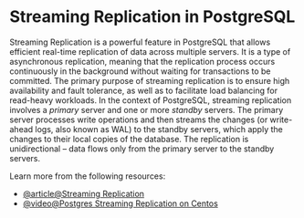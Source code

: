 # Streaming Replication in PostgreSQL

Streaming Replication is a powerful feature in PostgreSQL that allows efficient real-time replication of data across multiple servers. It is a type of asynchronous replication, meaning that the replication process occurs continuously in the background without waiting for transactions to be committed. The primary purpose of streaming replication is to ensure high availability and fault tolerance, as well as to facilitate load balancing for read-heavy workloads. In the context of PostgreSQL, streaming replication involves a *primary* server and one or more *standby* servers. The primary server processes write operations and then streams the changes (or write-ahead logs, also known as WAL) to the standby servers, which apply the changes to their local copies of the database. The replication is unidirectional – data flows only from the primary server to the standby servers.

Learn more from the following resources:

- [@article@Streaming Replication](https://wiki.postgresql.org/wiki/Streaming_Replication)
- [@video@Postgres Streaming Replication on Centos](https://www.youtube.com/watch?v=nnnAmq34STc)